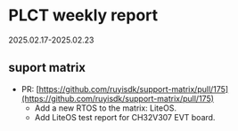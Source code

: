 # PLCT weekly report
2025.02.17-2025.02.23
## suport matrix
- PR: [https://github.com/ruyisdk/support-matrix/pull/175](https://github.com/ruyisdk/support-matrix/pull/175)
  - Add a new RTOS to the matrix: LiteOS.
  - Add LiteOS test report for CH32V307 EVT board.
